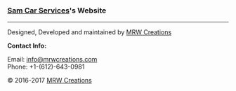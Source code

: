 ### [Sam Car Services](http://www.samcarservices.com)'s Website
-------------
Designed, Developed and maintained by [MRW Creations](https://www.mrwcreations.org)

**Contact Info:**

Email: [info@mrwcreations.com](info@mrwcreations.com)  
Phone: +1-(612)-643-0981  


&copy; 2016-2017 [MRW Creations](https://www.mrwcreations.org)
